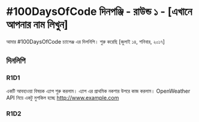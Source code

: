 # #100DaysOfCode দিনপঞ্জি - রাউন্ড ১ - [এখানে আপনার নাম লিখুন]

আমার #100DaysOfCode চ্যালেঞ্জ এর দিলনিপি। শুরু করেছি [জুলাই ১৪, শনিবার, ২০১৭]

## দিনলিপি

### R1D1 
একটি আবহাওয়া বিষয়ক এ্যাপ শুরু করলাম। এ্যাপ এর প্রাথমিক নকশার উপরে কাজ করলাম। OpenWeather API নিয়ে একটু মুশকিল হচ্ছে http://www.example.com

### R1D2
